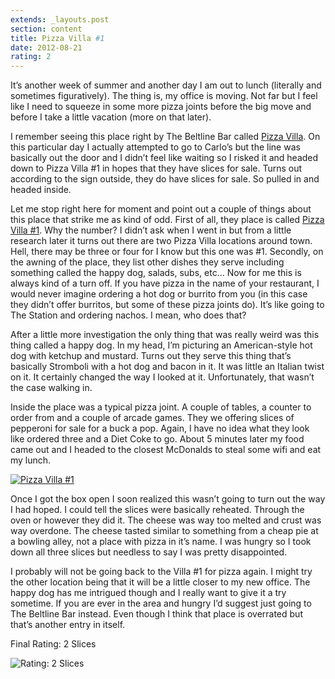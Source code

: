 ```yaml
---
extends: _layouts.post
section: content
title: Pizza Villa #1
date: 2012-08-21
rating: 2
---
```


It’s another week of summer and another day I am out to lunch (literally and sometimes figuratively). The thing is, my office is moving. Not far but I feel like I need to squeeze in some more pizza joints before the big move and before I take a little vacation (more on that later).

I remember seeing this place right by The Beltline Bar called [Pizza Villa](http://www.villapizza1.com/). On this particular day I actually attempted to go to Carlo’s but the line was basically out the door and I didn’t feel like waiting so I risked it and headed down to Pizza Villa #1 in hopes that they have slices for sale. Turns out according to the sign outside, they do have slices for sale. So pulled in and headed inside.

Let me stop right here for moment and point out a couple of things about this place that strike me as kind of odd. First of all, they place is called [Pizza Villa #1](http://www.villapizza1.com/). Why the number? I didn’t ask when I went in but from a little research later it turns out there are two Pizza Villa locations around town. Hell, there may be three or four for I know but this one was #1. Secondly, on the awning of the place, they list other dishes they serve including something called the happy dog, salads, subs, etc… Now for me this is always kind of a turn off. If you have pizza in the name of your restaurant, I would never imagine ordering a hot dog or burrito from you (in this case they didn’t offer burritos, but some of these pizza joints do). It’s like going to The Station and ordering nachos. I mean, who does that?

After a little more investigation the only thing that was really weird was this thing called a happy dog. In my head, I’m picturing an American-style hot dog with ketchup and mustard. Turns out they serve this thing that’s basically Stromboli with a hot dog and bacon in it. It was little an Italian twist on it. It certainly changed the way I looked at it. Unfortunately, that wasn’t the case walking in.

Inside the place was a typical pizza joint. A couple of tables, a counter to order from and a couple of arcade games. They we offering slices of pepperoni for sale for a buck a pop. Again, I have no idea what they look like ordered three and a Diet Coke to go. About 5 minutes later my food came out and I headed to the closest McDonalds to steal some wifi and eat my lunch.

[![Pizza Villa #1](http://farm9.staticflickr.com/8320/7897201488_9384471896.jpg)](http://www.flickr.com/photos/joefearnley/7897201488/ "Pizza Villa #1 by joefearnley, on Flickr")

Once I got the box open I soon realized this wasn’t going to turn out the way I had hoped. I could tell the slices were basically reheated. Through the oven or however they did it. The cheese was way too melted and crust was way overdone. The cheese tasted similar to something from a cheap pie at a bowling alley, not a place with pizza in it’s name. I was hungry so I took down all three slices but needless to say I was pretty disappointed.

I probably will not be going back to the Villa #1 for pizza again. I might try the other location being that it will be a little closer to my new office. The happy dog has me intrigued though and I really want to give it a try sometime. If you are ever in the area and hungry I’d suggest just going to The Beltline Bar instead. Even though I think that place is overrated but that’s another entry in itself.

Final Rating: 2 Slices

![Rating: 2 Slices](/assets/img/pizza2_sm.jpg)